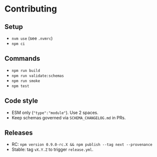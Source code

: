# Contributing

## Setup
- `nvm use` (see `.nvmrc`)
- `npm ci`

## Commands
- `npm run build`
- `npm run validate:schemas`
- `npm run smoke`
- `npm test`

## Code style
- ESM only (`"type":"module"`). Use 2 spaces.
- Keep schemas governed via `SCHEMA_CHANGELOG.md` in PRs.

## Releases
- RC: `npm version 0.9.0-rc.X && npm publish --tag next --provenance`
- Stable: tag `vX.Y.Z` to trigger `release.yml`.
